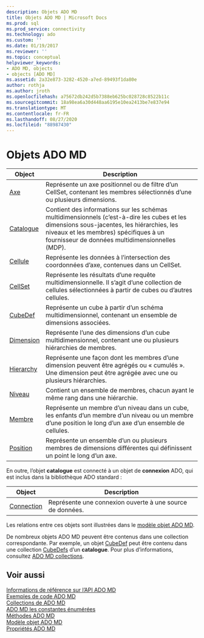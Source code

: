 ```yaml
---
description: Objets ADO MD
title: Objets ADO MD | Microsoft Docs
ms.prod: sql
ms.prod_service: connectivity
ms.technology: ado
ms.custom: ''
ms.date: 01/19/2017
ms.reviewer: ''
ms.topic: conceptual
helpviewer_keywords:
- ADO MD, objects
- objects [ADO MD]
ms.assetid: 2a32e873-3282-4520-a7ed-89493f1da80e
author: rothja
ms.author: jroth
ms.openlocfilehash: a75672db242d5b7388eb625bc028728c8522b11c
ms.sourcegitcommit: 18a98ea6a30d448aa6195e10ea2413be7e837e94
ms.translationtype: MT
ms.contentlocale: fr-FR
ms.lasthandoff: 08/27/2020
ms.locfileid: "88987430"
---
```

# <a name="ado-md-objects"></a>Objets ADO MD

|Object|Description|  
|-|-|  
|[Axe](./axis-object-ado-md.md)|Représente un axe positionnel ou de filtre d’un CellSet, contenant les membres sélectionnés d’une ou plusieurs dimensions.|  
|[Catalogue](./catalog-object-ado-md.md)|Contient des informations sur les schémas multidimensionnels (c’est-à-dire les cubes et les dimensions sous-jacentes, les hiérarchies, les niveaux et les membres) spécifiques à un fournisseur de données multidimensionnelles (MDP).|  
|[Cellule](./cell-object-ado-md.md)|Représente les données à l’intersection des coordonnées d’axe, contenues dans un CellSet.|  
|[CellSet](./cellset-object-ado-md.md)|Représente les résultats d’une requête multidimensionnelle. Il s’agit d’une collection de cellules sélectionnées à partir de cubes ou d’autres cellules.|  
|[CubeDef](./cubedef-object-ado-md.md)|Représente un cube à partir d’un schéma multidimensionnel, contenant un ensemble de dimensions associées.|  
|[Dimension](./dimension-object-ado-md.md)|Représente l’une des dimensions d’un cube multidimensionnel, contenant une ou plusieurs hiérarchies de membres.|  
|[Hierarchy](./hierarchy-object-ado-md.md)|Représente une façon dont les membres d’une dimension peuvent être agrégés ou « cumulés ». Une dimension peut être agrégée avec une ou plusieurs hiérarchies.|  
|[Niveau](./level-object-ado-md.md)|Contient un ensemble de membres, chacun ayant le même rang dans une hiérarchie.|  
|[Membre](./member-object-ado-md.md)|Représente un membre d’un niveau dans un cube, les enfants d’un membre d’un niveau ou un membre d’une position le long d’un axe d’un ensemble de cellules.|  
|[Position](./position-object-ado-md.md)|Représente un ensemble d’un ou plusieurs membres de dimensions différentes qui définissent un point le long d’un axe.|  
  
 En outre, l’objet **catalogue** est connecté à un objet de **connexion** ADO, qui est inclus dans la bibliothèque ADO standard :  
  
|Object|Description|  
|------------|-----------------|  
|[Connection](../ado-api/connection-object-ado.md)|Représente une connexion ouverte à une source de données.|  
  
 Les relations entre ces objets sont illustrées dans le [modèle objet ADO MD](./ado-md-object-model.md).  
  
 De nombreux objets ADO MD peuvent être contenus dans une collection correspondante. Par exemple, un objet [CubeDef](./cubedef-object-ado-md.md) peut être contenu dans une collection [CubeDefs](./cubedefs-collection-ado-md.md) d’un **catalogue**. Pour plus d’informations, consultez [ADO MD collections](./ado-md-collections.md).  
  
## <a name="see-also"></a>Voir aussi  
 [Informations de référence sur l’API ADO MD](./ado-md-object-model.md?view=sql-server-ver15)   
 [Exemples de code ADO MD](./ado-md-code-examples.md)   
 [Collections de ADO MD](./ado-md-collections.md)   
 [ADO MD les constantes énumérées](./ado-md-enumerated-constants.md)   
 [Méthodes ADO MD](./ado-md-methods.md)   
 [Modèle objet ADO MD](./ado-md-object-model.md)   
 [Propriétés ADO MD](./ado-md-properties.md)